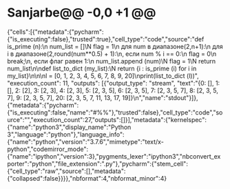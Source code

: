 # Sanjarbe@@ -0,0 +1 @@
{"cells":[{"metadata":{"pycharm":{"is_executing":false},"trusted":true},"cell_type":"code","source":"def is_prime (n):\n num_list = []\N flag = 1\n для num в диапазоне(2,n+1):\n для i в диапазоне(2,round(num**0.5) + 1):\n, если num % i == 0:\n flag = 0\n break;\n, если флаг равен 1:\n num_list.append (num)\N flag = 1\N return num_list\n\ndef list_to_dict (my_list):\N return {i : is_prime (i) for i in my_list}\n\n\nl = [0, 1, 2, 3, 4, 5, 6, 7, 8, 9, 20]\nprint(list_to_dict (l))", "execution_count": 11, "outputs": [{"output_type": "stream", "text":"{0: [], 1: [], 2: [2], 3: [2, 3], 4: [2, 3], 5: [2, 3, 5], 6: [2, 3, 5], 7: [2, 3, 5, 7], 8: [2, 3, 5, 7], 9: [2, 3, 5, 7], 20: [2, 3, 5, 7, 11, 13, 17, 19]}\n","name":"stdout"}]},{"metadata":{"pycharm":{"is_executing":false,"name":"#%%"},"trusted":false},"cell_type":"code","source":"","execution_count":27,"outputs":[]}],"metadata":{"kernelspec":{"name":"python3","display_name":"Python 3","language":"python"},"language_info":{"name":"python","version":"3.7.6","mimetype":"text/x-python","codemirror_mode":{"name":"ipython","version":3},"pygments_lexer":"ipython3","nbconvert_exporter":"python","file_extension":".py"},"pycharm":{"stem_cell":{"cell_type":"raw","source":[],"metadata":{"collapsed":false}}}},"nbformat":4,"nbformat_minor":4} 
